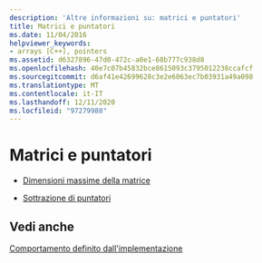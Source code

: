 ```yaml
---
description: 'Altre informazioni su: matrici e puntatori'
title: Matrici e puntatori
ms.date: 11/04/2016
helpviewer_keywords:
- arrays [C++], pointers
ms.assetid: d6327896-47d0-472c-a0e1-68b777c938d8
ms.openlocfilehash: 40e7c07b45832bce8615093c3795012238ccafcf
ms.sourcegitcommit: d6af41e42699628c3e2e6063ec7b03931a49a098
ms.translationtype: MT
ms.contentlocale: it-IT
ms.lasthandoff: 12/11/2020
ms.locfileid: "97279988"
---
```

# <a name="arrays-and-pointers"></a>Matrici e puntatori

- [Dimensioni massime della matrice](../c-language/largest-array-size.md)

- [Sottrazione di puntatori](../c-language/pointer-subtraction.md)

## <a name="see-also"></a>Vedi anche

[Comportamento definito dall'implementazione](../c-language/implementation-defined-behavior.md)
